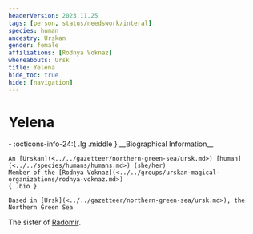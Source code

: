 ```yaml
---
headerVersion: 2023.11.25
tags: [person, status/needswork/interal]
species: human
ancestry: Urskan
gender: female
affiliations: [Rodnya Voknaz]
whereabouts: Ursk
title: Yelena
hide_toc: true
hide: [navigation]
---
```

# Yelena
<div class="grid cards ext-narrow-margin ext-one-column" markdown>
- :octicons-info-24:{ .lg .middle } __Biographical Information__

    An [Urskan](<../../gazetteer/northern-green-sea/ursk.md>) [human](<../../species/humans/humans.md>) (she/her)  
    Member of the [Rodnya Voknaz](<../../groups/urskan-magical-organizations/rodnya-voknaz.md>)  
    { .bio }

    Based in [Ursk](<../../gazetteer/northern-green-sea/ursk.md>), the Northern Green Sea
</div>


The sister of [Radomir](<./radomir.md>). 

